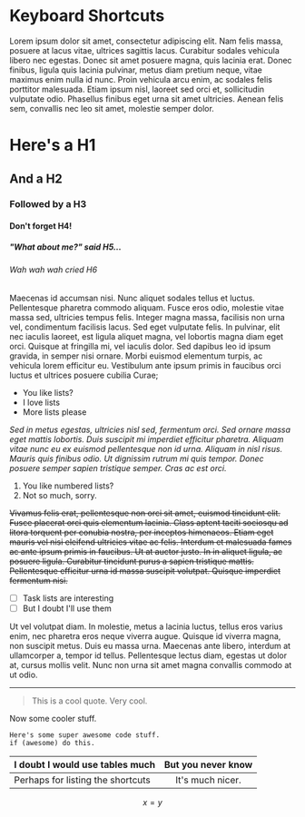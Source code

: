 # Keyboard Shortcuts

Lorem ipsum dolor sit amet, consectetur adipiscing elit. Nam felis massa, posuere at lacus vitae, ultrices sagittis lacus. Curabitur sodales vehicula libero nec egestas. Donec sit amet posuere magna, quis lacinia erat. Donec finibus, ligula quis lacinia pulvinar, metus diam pretium neque, vitae maximus enim nulla id nunc. Proin vehicula arcu enim, ac sodales felis porttitor malesuada. Etiam ipsum nisl, laoreet sed orci et, sollicitudin vulputate odio. Phasellus finibus eget urna sit amet ultricies. Aenean felis sem, convallis nec leo sit amet, molestie semper dolor.

# Here's a H1

## And a H2

### Followed by a H3

#### Don't forget H4!

##### "What about me?" said H5...

###### Wah wah wah cried H6

Maecenas id accumsan nisi. Nunc aliquet sodales tellus et luctus. Pellentesque pharetra commodo aliquam. Fusce eros odio, molestie vitae massa sed, ultricies tempus felis. Integer magna massa, facilisis non urna vel, condimentum facilisis lacus. Sed eget vulputate felis. In pulvinar, elit nec iaculis laoreet, est ligula aliquet magna, vel lobortis magna diam eget orci. Quisque at fringilla mi, vel iaculis dolor. Sed dapibus leo id ipsum gravida, in semper nisi ornare. Morbi euismod elementum turpis, ac vehicula lorem efficitur eu. Vestibulum ante ipsum primis in faucibus orci luctus et ultrices posuere cubilia Curae;

* You like lists?
* I love lists
* More lists please

_Sed in metus egestas, ultricies nisl sed, fermentum orci. Sed ornare massa eget mattis lobortis. Duis suscipit mi imperdiet efficitur pharetra. Aliquam vitae nunc eu ex euismod pellentesque non id urna. Aliquam in nisl risus. Mauris quis finibus odio. Ut dignissim rutrum mi quis tempor. Donec posuere semper sapien tristique semper. Cras ac est orci._

1. You like numbered lists?
2. Not so much, sorry.

~~Vivamus felis erat, pellentesque non orci sit amet, euismod tincidunt elit. Fusce placerat orci quis elementum lacinia. Class aptent taciti sociosqu ad litora torquent per conubia nostra, per inceptos himenaeos. Etiam eget mauris vel nisi eleifend ultricies vitae ac felis. Interdum et malesuada fames ac ante ipsum primis in faucibus. Ut at auctor justo. In in aliquet ligula, ac posuere ligula. Curabitur tincidunt purus a sapien tristique mattis. Pellentesque efficitur urna id massa suscipit volutpat. Quisque imperdiet fermentum nisi.~~

* [ ] Task lists are interesting
* [ ] But I doubt I'll use them

Ut vel volutpat diam. In molestie, metus a lacinia luctus, tellus eros varius enim, nec pharetra eros neque viverra augue. Quisque id viverra magna, non suscipit metus. Duis eu massa urna. Maecenas ante libero, interdum at ullamcorper a, tempor id tellus. Pellentesque lectus diam, egestas ut dolor at, cursus mollis velit. Nunc non urna sit amet magna convallis commodo at ut odio. 

---

> This is a cool quote. Very cool.

Now some cooler stuff.

```
Here's some super awesome code stuff.
if (awesome) do this.
```

| I doubt I would use tables much | But you never know |
| :--- | :---: |
| Perhaps for listing the shortcuts | It's much nicer. |

$$x = y$$

[^1]: Footnotes are smelly

